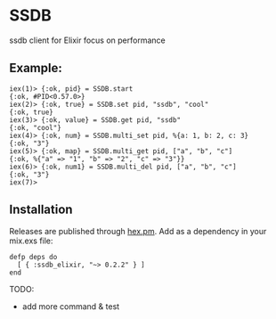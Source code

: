 SSDB
====

ssdb client for Elixir focus on performance

## Example:

```iex
iex(1)> {:ok, pid} = SSDB.start
{:ok, #PID<0.57.0>}
iex(2)> {:ok, true} = SSDB.set pid, "ssdb", "cool"
{:ok, true}
iex(3)> {:ok, value} = SSDB.get pid, "ssdb"
{:ok, "cool"}
iex(4)> {:ok, num} = SSDB.multi_set pid, %{a: 1, b: 2, c: 3}
{:ok, "3"}
iex(5)> {:ok, map} = SSDB.multi_get pid, ["a", "b", "c"]
{:ok, %{"a" => "1", "b" => "2", "c" => "3"}}
iex(6)> {:ok, num1} = SSDB.multi_del pid, ["a", "b", "c"]
{:ok, "3"}
iex(7)>

```

## Installation

Releases are published through [hex.pm](https://hex.pm/). Add as a dependency in your mix.exs file:

    defp deps do
      [ { :ssdb_elixir, "~> 0.2.2" } ]
    end

TODO:
  * add more command & test
